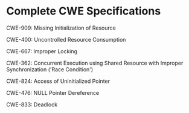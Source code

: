 

# Complete CWE Specifications

CWE-909: Missing Initialization of Resource

CWE-400: Uncontrolled Resource Consumption

CWE-667: Improper Locking

CWE-362: Concurrent Execution using Shared Resource with Improper Synchronization ('Race Condition')

CWE-824: Access of Uninitialized Pointer

CWE-476: NULL Pointer Dereference

CWE-833: Deadlock